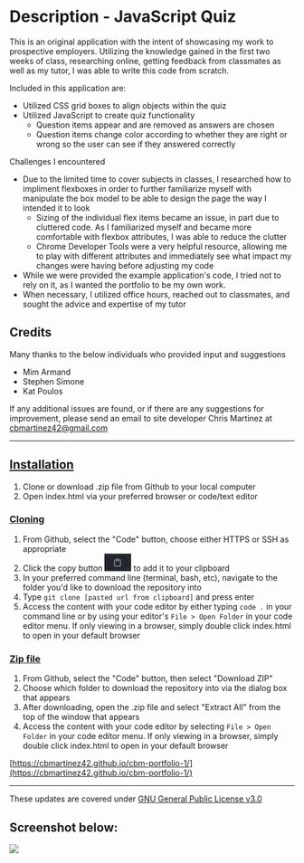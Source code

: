 # Description - JavaScript Quiz

This is an original application with the intent of showcasing my work to prospective employers. Utilizing the knowledge gained in the first two weeks of class, researching online, getting feedback from classmates as well as my tutor, I was able to write this code from scratch. 


Included in this application are:
* Utilized CSS grid boxes to align objects within the quiz
* Utilized JavaScript to create quiz functionality
    * Question items appear and are removed as answers are chosen
    * Question items change color according to whether they are right or wrong so the user can see if they answered correctly

Challenges I encountered
* Due to the limited time to cover subjects in classes, I researched how to impliment flexboxes in order to further familiarize myself with manipulate the box model to be able to design the page the way I intended it to look
    * Sizing of the individual flex items became an issue, in part due to cluttered code. As I familiarized myself and became more comfortable with flexbox attributes, I was able to reduce the clutter 
    * Chrome Developer Tools were a very helpful resource, allowing me to play with different attributes and immediately see what impact my changes were having before adjusting my code
* While we were provided the example application's code, I tried not to rely on it, as I wanted the portfolio to be my own work. 
* When necessary, I utilized office hours, reached out to classmates, and sought the advice and expertise of my tutor

## Credits
Many thanks to the below individuals who provided input and suggestions
* Mim Armand
* Stephen Simone
* Kat Poulos


If any additional issues are found, or if there are any suggestions for improvement, please send an email to site developer Chris Martinez at cbmartinez42@gmail.com

---

## <ins>Installation</ins>
1.  Clone or download .zip file from Github to your local computer
2.  Open index.html via your preferred browser or code/text editor

### <ins>Cloning</ins>
1. From Github, select the "Code" button, choose either HTTPS or SSH as appropriate
2. Click the copy button <img src="./assets/images/copy-button.PNG"> to add it to your clipboard
3. In your preferred command line (terminal, bash, etc), navigate to the folder you'd like to download the repository into
4. Type `git clone [pasted url from clipboard]` and press enter
5. Access the content with your code editor by either typing `code .` in your command line or by using your editor's `File > Open Folder` in your code editor menu. If only viewing in a browser, simply double click index.html to open in your default browser


### <ins>Zip file</ins>
1. From Github, select the "Code" button, then select "Download ZIP"
2. Choose which folder to download the repository into via the dialog box that appears
3. After downloading, open the .zip file and select "Extract All" from the top of the window that appears
4. Access the content with your code editor by selecting `File > Open Folder` in your code editor menu. If only viewing in a browser, simply double click index.html to open in your default browser

[https://cbmartinez42.github.io/cbm-portfolio-1/](https://cbmartinez42.github.io/cbm-portfolio-1/)

---

These updates are covered under [GNU General Public License v3.0](./COPYING.txt)

## Screenshot below:

<img src="./assets/images/portfolio-1.PNG">